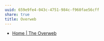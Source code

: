 ```yaml
---
uuid: 659e9fe4-043c-4751-984c-f960fae56cff
share: true
title: Overweb
---
```

* [Home | The Overweb](https://www.theoverweb.com/challenge)